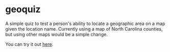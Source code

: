 geoquiz
=======

A simple quiz to test a person's ability to locate a geographic area on a map 
given the location name.  Currently using a map of North Carolina counties, but 
using other maps would be a simple change.

You can try it out [here](http://aschrab.github.com/geoquiz).
